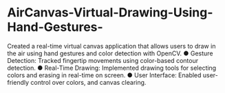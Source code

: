 # AirCanvas-Virtual-Drawing-Using-Hand-Gestures-
Created a real-time virtual canvas application that allows users to draw in the air using hand gestures and color 
detection with OpenCV. 
● Gesture Detection: Tracked fingertip movements using color-based contour detection. 
● Real-Time Drawing: Implemented drawing tools for selecting colors and erasing in real-time on screen. 
● User Interface: Enabled user-friendly control over colors, and canvas clearing. 
